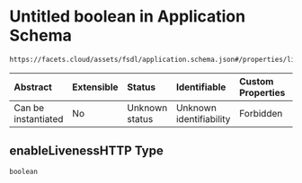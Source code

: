 # Untitled boolean in Application Schema

```txt
https://facets.cloud/assets/fsdl/application.schema.json#/properties/liveness/properties/enableLivenessHTTP
```



| Abstract            | Extensible | Status         | Identifiable            | Custom Properties | Additional Properties | Access Restrictions | Defined In                                                                        |
| :------------------ | :--------- | :------------- | :---------------------- | :---------------- | :-------------------- | :------------------ | :-------------------------------------------------------------------------------- |
| Can be instantiated | No         | Unknown status | Unknown identifiability | Forbidden         | Allowed               | none                | [application.schema.json*](../out/application.schema.json "open original schema") |

## enableLivenessHTTP Type

`boolean`
